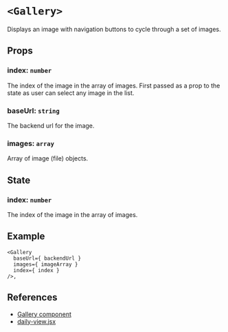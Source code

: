 # `<Gallery>`
Displays an image with navigation buttons to cycle through a set of images.

## Props
### index: `number`
The index of the image in the array of images. First passed as a prop to the state as user
can select any image in the list.

### baseUrl: `string`
The backend url for the image.

### images: `array`
Array of image (file) objects.

## State
### index: `number`
The index of the image in the array of images.

## Example
```
<Gallery 
  baseUrl={ backendUrl } 
  images={ imageArray } 
  index={ index }
/>,
```

## References
* [Gallery component](./gallery.jsx)
* [daily-view.jsx](../../pages/dailies/components/daily-view.jsx)